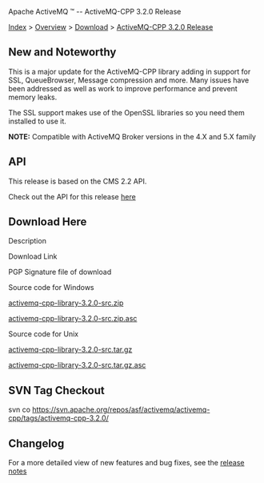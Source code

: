 Apache ActiveMQ ™ -- ActiveMQ-CPP 3.2.0 Release 

[Index](index.html) > [Overview](overview.html) > [Download](download.html) > [ActiveMQ-CPP 3.2.0 Release](activemq-cpp-320-release.html)

New and Noteworthy
------------------

This is a major update for the ActiveMQ-CPP library adding in support for SSL, QueueBrowser, Message compression and more. Many issues have been addressed as well as work to improve performance and prevent memory leaks.

The SSL support makes use of the OpenSSL libraries so you need them installed to use it.

  

**NOTE:** Compatible with ActiveMQ Broker versions in the 4.X and 5.X family

API
---

This release is based on the CMS 2.2 API.

Check out the API for this release [here](http://activemq.apache.org/cms/api_docs/activemqcpp-3.0)

Download Here
-------------

Description

Download Link

PGP Signature file of download

Source code for Windows

[activemq-cpp-library-3.2.0-src.zip](http://www.apache.org/dyn/closer.cgi/activemq/activemq-cpp/source/activemq-cpp-library-3.2.0-src.zip)

[activemq-cpp-library-3.2.0-src.zip.asc](http://www.apache.org/dist/activemq/activemq-cpp/source/activemq-cpp-library-3.2.0-src.zip.asc)

Source code for Unix

[activemq-cpp-library-3.2.0-src.tar.gz](http://www.apache.org/dyn/closer.cgi/activemq/activemq-cpp/source/activemq-cpp-library-3.2.0-src.tar.gz)

[activemq-cpp-library-3.2.0-src.tar.gz.asc](http://www.apache.org/dist/activemq/activemq-cpp/source/activemq-cpp-library-3.2.0-src.tar.gz.asc)

SVN Tag Checkout
----------------

svn co https://svn.apache.org/repos/asf/activemq/activemq-cpp/tags/activemq-cpp-3.2.0/

Changelog
---------

For a more detailed view of new features and bug fixes, see the [release notes](http://issues.apache.org/activemq/secure/ReleaseNote.jspa?projectId=11000&styleName=Html&version=12191)

